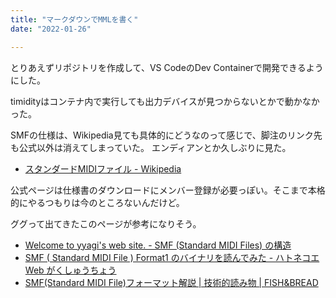 ```yaml
---
title: "マークダウンでMMLを書く"
date: "2022-01-26"

---
```


とりあえずリポジトリを作成して、VS CodeのDev Containerで開発できるようにした。

timidityはコンテナ内で実行しても出力デバイスが見つからないとかで動かなかった。

SMFの仕様は、Wikipedia見ても具体的にどうなのって感じで、脚注のリンク先も公式以外は消えてしまっていた。
エンディアンとか久しぶりに見た。
- [スタンダードMIDIファイル - Wikipedia](https://ja.wikipedia.org/wiki/%E3%82%B9%E3%82%BF%E3%83%B3%E3%83%80%E3%83%BC%E3%83%89MIDI%E3%83%95%E3%82%A1%E3%82%A4%E3%83%AB)

公式ページは仕様書のダウンロードにメンバー登録が必要っぽい。そこまで本格的にやるつもりは今のところないんだけど。

ググって出てきたこのページが参考になりそう。
- [Welcome to yyagi's web site. - SMF (Standard MIDI Files) の構造](https://sites.google.com/site/yyagisite/material/smfspec)
- [SMF ( Standard MIDI File ) Format1 のバイナリを読んでみた - ハトネコエ Web がくしゅうちょう](https://nekonenene.hatenablog.com/entry/2017/02/26/001351)
- [SMF(Standard MIDI File)フォーマット解説 | 技術的読み物 | FISH&BREAD](http://maruyama.breadfish.jp/tech/smf/)
